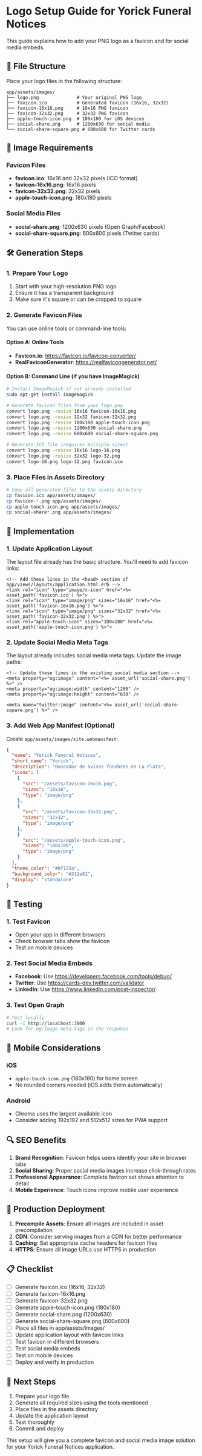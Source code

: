 # Logo Setup Guide for Yorick Funeral Notices

This guide explains how to add your PNG logo as a favicon and for social media embeds.

## 📁 File Structure

Place your logo files in the following structure:
```
app/assets/images/
├── logo.png              # Your original PNG logo
├── favicon.ico           # Generated favicon (16x16, 32x32)
├── favicon-16x16.png     # 16x16 PNG favicon
├── favicon-32x32.png     # 32x32 PNG favicon
├── apple-touch-icon.png  # 180x180 for iOS devices
├── social-share.png      # 1200x630 for social media
└── social-share-square.png # 600x600 for Twitter cards
```

## 🎨 Image Requirements

### Favicon Files
- **favicon.ico**: 16x16 and 32x32 pixels (ICO format)
- **favicon-16x16.png**: 16x16 pixels
- **favicon-32x32.png**: 32x32 pixels
- **apple-touch-icon.png**: 180x180 pixels

### Social Media Files
- **social-share.png**: 1200x630 pixels (Open Graph/Facebook)
- **social-share-square.png**: 600x600 pixels (Twitter cards)

## 🛠️ Generation Steps

### 1. Prepare Your Logo
1. Start with your high-resolution PNG logo
2. Ensure it has a transparent background
3. Make sure it's square or can be cropped to square

### 2. Generate Favicon Files
You can use online tools or command-line tools:

#### Option A: Online Tools
- **Favicon.io**: https://favicon.io/favicon-converter/
- **RealFaviconGenerator**: https://realfavicongenerator.net/

#### Option B: Command Line (if you have ImageMagick)
```bash
# Install ImageMagick if not already installed
sudo apt-get install imagemagick

# Generate favicon files from your logo.png
convert logo.png -resize 16x16 favicon-16x16.png
convert logo.png -resize 32x32 favicon-32x32.png
convert logo.png -resize 180x180 apple-touch-icon.png
convert logo.png -resize 1200x630 social-share.png
convert logo.png -resize 600x600 social-share-square.png

# Generate ICO file (requires multiple sizes)
convert logo.png -resize 16x16 logo-16.png
convert logo.png -resize 32x32 logo-32.png
convert logo-16.png logo-32.png favicon.ico
```

### 3. Place Files in Assets Directory
```bash
# Copy all generated files to the assets directory
cp favicon.ico app/assets/images/
cp favicon-*.png app/assets/images/
cp apple-touch-icon.png app/assets/images/
cp social-share*.png app/assets/images/
```

## 🔧 Implementation

### 1. Update Application Layout
The layout file already has the basic structure. You'll need to add favicon links:

```erb
<!-- Add these lines in the <head> section of app/views/layouts/application.html.erb -->
<link rel="icon" type="image/x-icon" href="<%= asset_path('favicon.ico') %>">
<link rel="icon" type="image/png" sizes="16x16" href="<%= asset_path('favicon-16x16.png') %>">
<link rel="icon" type="image/png" sizes="32x32" href="<%= asset_path('favicon-32x32.png') %>">
<link rel="apple-touch-icon" sizes="180x180" href="<%= asset_path('apple-touch-icon.png') %>">
```

### 2. Update Social Media Meta Tags
The layout already includes social media meta tags. Update the image paths:

```erb
<!-- Update these lines in the existing social media section -->
<meta property="og:image" content="<%= asset_url('social-share.png') %>" />
<meta property="og:image:width" content="1200" />
<meta property="og:image:height" content="630" />

<meta name="twitter:image" content="<%= asset_url('social-share-square.png') %>" />
```

### 3. Add Web App Manifest (Optional)
Create `app/assets/images/site.webmanifest`:
```json
{
  "name": "Yorick Funeral Notices",
  "short_name": "Yorick",
  "description": "Buscador de avisos fúnebres en La Plata",
  "icons": [
    {
      "src": "/assets/favicon-16x16.png",
      "sizes": "16x16",
      "type": "image/png"
    },
    {
      "src": "/assets/favicon-32x32.png",
      "sizes": "32x32",
      "type": "image/png"
    },
    {
      "src": "/assets/apple-touch-icon.png",
      "sizes": "180x180",
      "type": "image/png"
    }
  ],
  "theme_color": "#0f172a",
  "background_color": "#312e81",
  "display": "standalone"
}
```

## 🧪 Testing

### 1. Test Favicon
- Open your app in different browsers
- Check browser tabs show the favicon
- Test on mobile devices

### 2. Test Social Media Embeds
- **Facebook**: Use https://developers.facebook.com/tools/debug/
- **Twitter**: Use https://cards-dev.twitter.com/validator
- **LinkedIn**: Use https://www.linkedin.com/post-inspector/

### 3. Test Open Graph
```bash
# Test locally
curl -I http://localhost:3000
# Look for og:image meta tags in the response
```

## 📱 Mobile Considerations

### iOS
- `apple-touch-icon.png` (180x180) for home screen
- No rounded corners needed (iOS adds them automatically)

### Android
- Chrome uses the largest available icon
- Consider adding 192x192 and 512x512 sizes for PWA support

## 🔍 SEO Benefits

1. **Brand Recognition**: Favicon helps users identify your site in browser tabs
2. **Social Sharing**: Proper social media images increase click-through rates
3. **Professional Appearance**: Complete favicon set shows attention to detail
4. **Mobile Experience**: Touch icons improve mobile user experience

## 🚀 Production Deployment

1. **Precompile Assets**: Ensure all images are included in asset precompilation
2. **CDN**: Consider serving images from a CDN for better performance
3. **Caching**: Set appropriate cache headers for favicon files
4. **HTTPS**: Ensure all image URLs use HTTPS in production

## 📋 Checklist

- [ ] Generate favicon.ico (16x16, 32x32)
- [ ] Generate favicon-16x16.png
- [ ] Generate favicon-32x32.png
- [ ] Generate apple-touch-icon.png (180x180)
- [ ] Generate social-share.png (1200x630)
- [ ] Generate social-share-square.png (600x600)
- [ ] Place all files in app/assets/images/
- [ ] Update application layout with favicon links
- [ ] Test favicon in different browsers
- [ ] Test social media embeds
- [ ] Test on mobile devices
- [ ] Deploy and verify in production

## 🎯 Next Steps

1. Prepare your logo file
2. Generate all required sizes using the tools mentioned
3. Place files in the assets directory
4. Update the application layout
5. Test thoroughly
6. Commit and deploy

This setup will give you a complete favicon and social media image solution for your Yorick Funeral Notices application. 